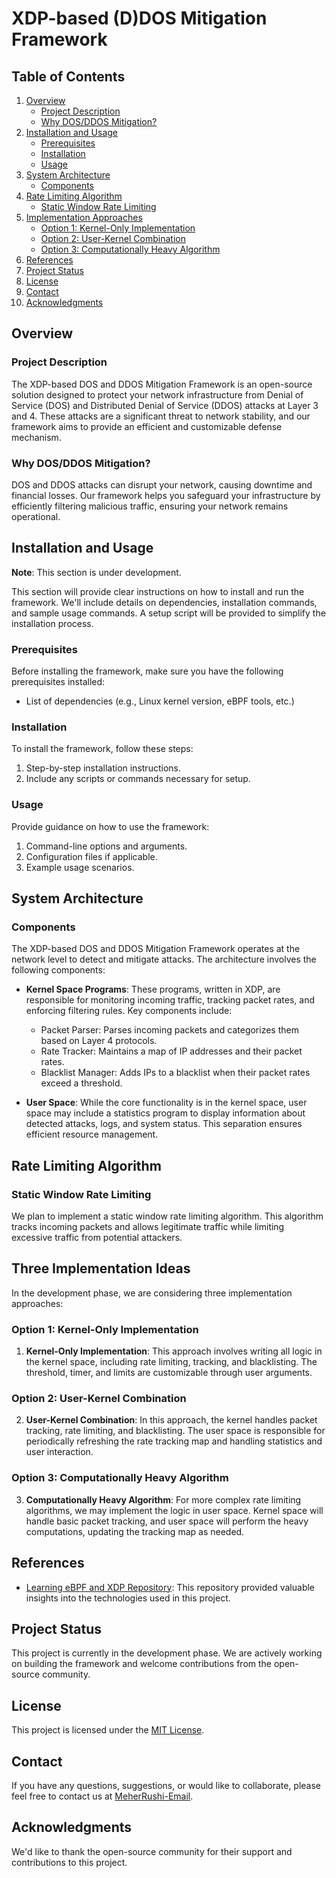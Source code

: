 # XDP-based (D)DOS Mitigation Framework

## Table of Contents
1. [Overview](#overview)
   - [Project Description](#project-description)
   - [Why DOS/DDOS Mitigation?](#why-dosddos-mitigation)
2. [Installation and Usage](#installation-and-usage)
   - [Prerequisites](#prerequisites)
   - [Installation](#installation)
   - [Usage](#usage)
3. [System Architecture](#system-architecture)
   - [Components](#components)
4. [Rate Limiting Algorithm](#rate-limiting-algorithm)
   - [Static Window Rate Limiting](#static-window-rate-limiting)
5. [Implementation Approaches](#implementation-approaches)
   - [Option 1: Kernel-Only Implementation](#option-1-kernel-only-implementation)
   - [Option 2: User-Kernel Combination](#option-2-user-kernel-combination)
   - [Option 3: Computationally Heavy Algorithm](#option-3-computationally-heavy-algorithm)
6. [References](#references)
7. [Project Status](#project-status) <!-- 8. [Contribution](#contribution) -->
8. [License](#license)
9. [Contact](#contact)
10. [Acknowledgments](#acknowledgments)



## Overview
### Project Description
The XDP-based DOS and DDOS Mitigation Framework is an open-source solution designed to protect your network infrastructure from Denial of Service (DOS) and Distributed Denial of Service (DDOS) attacks at Layer 3 and 4. These attacks are a significant threat to network stability, and our framework aims to provide an efficient and customizable defense mechanism.


### Why DOS/DDOS Mitigation?
DOS and DDOS attacks can disrupt your network, causing downtime and financial losses. Our framework helps you safeguard your infrastructure by efficiently filtering malicious traffic, ensuring your network remains operational.

## Installation and Usage
**Note**: This section is under development.

This section will provide clear instructions on how to install and run the framework. We'll include details on dependencies, installation commands, and sample usage commands. A setup script will be provided to simplify the installation process.

### Prerequisites
Before installing the framework, make sure you have the following prerequisites installed:

- List of dependencies (e.g., Linux kernel version, eBPF tools, etc.)

### Installation
To install the framework, follow these steps:

1. Step-by-step installation instructions.
2. Include any scripts or commands necessary for setup.

### Usage
Provide guidance on how to use the framework:

1. Command-line options and arguments.
2. Configuration files if applicable.
3. Example usage scenarios.


## System Architecture
### Components
The XDP-based DOS and DDOS Mitigation Framework operates at the network level to detect and mitigate attacks. The architecture involves the following components:

- **Kernel Space Programs**: These programs, written in XDP, are responsible for monitoring incoming traffic, tracking packet rates, and enforcing filtering rules. Key components include:
  - Packet Parser: Parses incoming packets and categorizes them based on Layer 4 protocols.
  - Rate Tracker: Maintains a map of IP addresses and their packet rates.
  - Blacklist Manager: Adds IPs to a blacklist when their packet rates exceed a threshold.

- **User Space**: While the core functionality is in the kernel space, user space may include a statistics program to display information about detected attacks, logs, and system status. This separation ensures efficient resource management.

## Rate Limiting Algorithm
### Static Window Rate Limiting
We plan to implement a static window rate limiting algorithm. This algorithm tracks incoming packets and allows legitimate traffic while limiting excessive traffic from potential attackers.

## Three Implementation Ideas
In the development phase, we are considering three implementation approaches:

### Option 1: Kernel-Only Implementation
1. **Kernel-Only Implementation**: This approach involves writing all logic in the kernel space, including rate limiting, tracking, and blacklisting. The threshold, timer, and limits are customizable through user arguments.

### Option 2: User-Kernel Combination
2. **User-Kernel Combination**: In this approach, the kernel handles packet tracking, rate limiting, and blacklisting. The user space is responsible for periodically refreshing the rate tracking map and handling statistics and user interaction.

### Option 3: Computationally Heavy Algorithm
3. **Computationally Heavy Algorithm**: For more complex rate limiting algorithms, we may implement the logic in user space. Kernel space will handle basic packet tracking, and user space will perform the heavy computations, updating the tracking map as needed.

## References
- [Learning eBPF and XDP Repository](https://example.com/learning-ebpf-xdp): This repository provided valuable insights into the technologies used in this project.

## Project Status
This project is currently in the development phase. We are actively working on building the framework and welcome contributions from the open-source community.

<!-- ## Contribution
If you'd like to contribute to the project, please follow these steps:
- Fork the repository.
- Create a new branch for your feature or bug fix.
- Make your changes and submit a pull request. -->

## License
This project is licensed under the [MIT License](LICENSE).

## Contact
If you have any questions, suggestions, or would like to collaborate, please feel free to contact us at [MeherRushi-Email](sudharushi0@gmail.com).

## Acknowledgments
We'd like to thank the open-source community for their support and contributions to this project.

